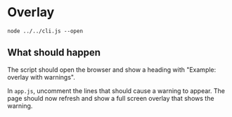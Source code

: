 # Overlay

```shell
node ../../cli.js --open
```

## What should happen

The script should open the browser and show a heading with "Example: overlay
with warnings".

In `app.js`, uncomment the lines that should cause a warning to appear. The page
should now refresh and show a full screen overlay that shows the warning.
